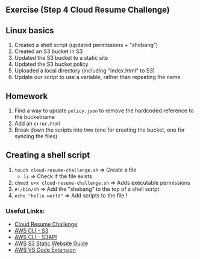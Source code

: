## Exercise (Step 4 Cloud Resume Challenge)

## Linux basics 

1. Created a shell script (updated permissions + "shebang")
1. Created an S3 bucket in S3
2. Updated the S3 bucket to a static site
3. Updated the S3 bucket policy
4. Uploaded a local directory (including "index.html" to S3)
5. Update our script to use a variable, rather than repeating the name

## Homework

1. Find a way to update `policy.json` to remove the hardcoded reference to the bucketname
2. Add an `error.html`
3. Break down the scripts into two (one for creating the bucket, one for syncing the files)

## Creating a shell script

1. `touch cloud-resume-challenge.sh` => Create a file 
   - `ls` => Check if the file exists
2. `chmod u+x cloud-resume-challenge.sh` => Adds executable permissions
3. `#!/bin/sh` => Add the "shebang" to the top of a shell script 
4. `echo "hello world"` => Add scripts to the file !

### Useful Links: 

- [Cloud Resume Challenge](https://cloudresumechallenge.dev/docs/the-challenge/aws/)
- [AWS CLI - S3](https://awscli.amazonaws.com/v2/documentation/api/latest/reference/s3/index.html)
- [AWS CLI - S3API](https://awscli.amazonaws.com/v2/documentation/api/latest/reference/s3api/index.html)
- [AWS S3 Static Website Guide](https://docs.aws.amazon.com/AmazonS3/latest/userguide/HostingWebsiteOnS3Setup.html)
- [AWS VS Code Extension](https://docs.aws.amazon.com/toolkit-for-vscode/latest/userguide/s3-service.html)
